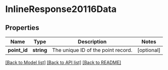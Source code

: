 # InlineResponse20116Data

## Properties
Name | Type | Description | Notes
------------ | ------------- | ------------- | -------------
**point_id** | **string** | The unique ID of the point record. | [optional] 

[[Back to Model list]](../../README.md#documentation-for-models) [[Back to API list]](../../README.md#documentation-for-api-endpoints) [[Back to README]](../../README.md)

